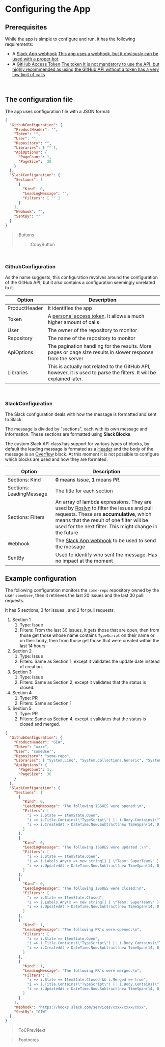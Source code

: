 # Configuring the App

## Prerequisites

While the app is simple to configure and run, it has the following requirements:

- A [Slack App webhook](https://api.slack.com/messaging/webhooks) [This app uses a webhook, but it obviously can be used with a proper bot](:Footnote)
- A [GitHub Access Token](https://docs.github.com/en/free-pro-team@latest/github/authenticating-to-github/creating-a-personal-access-token) [The token It is not mandatory to use the API, but highly recommended as using the GitHub API without a token has a very low limit of calls](:Footnote)

<br>

## The configuration file

The app uses configuration file with a JSON format:

```json | configuration.json
{
  "GithubConfiguration": {
    "ProductHeader": "",
    "Token": "",
    "User": "",
    "Repository": "",
    "Libraries": [ "" ],
    "ApiOptions": {
      "PageCount": 1,
      "PageSize":  30
    }
  },
  "SlackConfiguration": {
    "Sections": [
      {
        "Kind": 0,
        "LeadingMessage": "",
        "Filters": [ "" ]
      }
    ],
    "Webhook": "",
    "SentBy": ""
  }
}
```

> :Buttons
>
> > :CopyButton

<br>

### GithubConfiguration

As the name suggests, this configuration revolves around the configuration of the GitHub API, but it also contains a configuration seemingly unrelated to it.

| Option        | Description                                                  |
| ------------- | ------------------------------------------------------------ |
| ProductHeader | It identifies the app                                        |
| Token         | A [personal access token](https://docs.github.com/en/free-pro-team@latest/github/authenticating-to-github/creating-a-personal-access-token). It allows a much higher amount of calls |
| User          | The owner of the repository to monitor                       |
| Repository    | The name of the repository to monitor                        |
| ApiOptions    | The pagination handling for the results. More pages or page size results in slower response from the server |
| Libraries     | This is actually not related to the GitHub API, however, it is used to parse the filters. It will be explained later. |

<br>

### SlackConfiguration

The Slack configuration deals with how the message is formatted and sent to Slack.

The message is divided by "sections", each with its own message and information. These sections are formatted using **Slack Blocks**.

The custom Slack API class has support for various types of blocks, by default the leading message is formated as a [Header](https://api.slack.com/reference/block-kit/blocks#header) and the body of the message is an [Overflow](https://api.slack.com/reference/block-kit/block-elements#overflow) block. At this moment it is not possible to configure which blocks are used and how they are formated.

| Option                   | Description                                                  |
| ------------------------ | ------------------------------------------------------------ |
| Sections: Kind           | **0** means *Issue*, **1** means *PR*.                       |
| Sections: LeadingMessage | The title for each section                                   |
| Sections: Filters        | An array of lambda expressions. They are used by [Roslyn](https://github.com/dotnet/roslyn) to filter the issues and pull requests. These are **accumulative**, which means that the result of one filter will be used for the next filter. This might change in the future |
| Webhook                  | The [Slack App webhook](https://api.slack.com/messaging/webhooks) to be used to send the message |
| SentBy                   | Used to identify who sent the message. Has no impact at the moment |

## Example configuration

The following configuration monitors the `some-repo` repository owned by the user `someUser`, then it retrieves the last 30 issues and the last 30 pull requests.

It has 5 sections, 3 for issues , and 2 for pull requests:

1. Section 1
   1. Type: Issue
   2. Filters: From the last 30 issues, it gets those that are open, then from those get those whose name contains `TypeScript` on their name or on their body, then from those get those that were created within the last 14 hours.
2. Section 2
   1. Type: Issue
   2. Filters: Same as Section 1, except it validates the update date instead of creation.
3. Section 3
   1. Type: Issue
   2. Filters: Same as Section 2, except it validates that the status is closed.
4. Section 4
   1. Type: PR
   2. Filters: Same as Section 1
5. Section 5
   1. Type: PR
   2. Filters: Same as Section 4, except it validates that the status is closed and merged.

```json | configuration.json
{
  "GithubConfiguration": {
    "ProductHeader": "GIW",
    "Token": "xxxx",
    "User": "someUser",
    "Repository": "some-repo",
    "Libraries": [ "System.Linq", "System.Collections.Generic", "System", "Octokit" ],
    "ApiOptions": {
      "PageCount": 1,
      "PageSize":  30
    }
  },
  "SlackConfiguration": {
    "Sections": [
      {
        "Kind": 0,
        "LeadingMessage": "The following ISSUES were opened:\n",
        "Filters": [
          "i => i.State == ItemState.Open",
          "i => i.Title.Contains(\"TypeScript\") || i.Body.Contains(\"TypeScript\")",
          "i => i.CreatedAt > DateTime.Now.Subtract(new TimeSpan(14, 0, 0))"
        ]
      },
      {
        "Kind": 0,
        "LeadingMessage": "The following ISSUES were updated :\n",
        "Filters": [
          "i => i.State == ItemState.Open",
          "i => i.Labels.Any(x => new string[] { \"Team: SuperTeam\" }.Contains(x.Name))",
          "i => i.UpdatedAt > DateTime.Now.Subtract(new TimeSpan(14, 0, 0))"
        ]
      },
      {
        "Kind": 0,
        "LeadingMessage": "The following ISSUES were closed:\n",
        "Filters": [
          "i => i.State == ItemState.Closed",
          "i => i.Labels.Any(x => new string[] { \"Team: SuperTeam\" }.Contains(x.Name))",
          "i => i.UpdatedAt > DateTime.Now.Subtract(new TimeSpan(14, 0, 0))"
        ]
      },
      {
        "Kind": 1,
        "LeadingMessage": "The following PR's were opened:\n",
        "Filters": [
          "i => i.State == ItemState.Open",
          "i => i.Title.Contains(\"TypeScript\") || i.Body.Contains(\"TypeScript\")",
          "i => i.CreatedAt > DateTime.Now.Subtract(new TimeSpan(14, 0, 0))"
        ]
      },
      {
        "Kind": 1,
        "LeadingMessage": "The following PR's were merged:\n",
        "Filters": [
          "i => i.State == ItemState.Closed && i.Merged == true",
          "i => i.Title.Contains(\"TypeScript\") || i.Body.Contains(\"TypeScript\")",
          "i => i.UpdatedAt > DateTime.Now.Subtract(new TimeSpan(14, 0, 0))"
        ]
      }
    ],
    "Webhook": "https://hooks.slack.com/services/xxxx/xxxx/xxxx",
    "SentBy": "GIW"
  }
}
```





> :ToCPrevNext

> :Footnotes